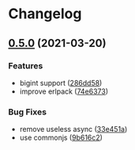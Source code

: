 # Changelog

## [0.5.0](https://www.github.com/typescord/erlpack/compare/v0.4.1...v0.5.0) (2021-03-20)


### Features

* bigint support ([286dd58](https://www.github.com/typescord/erlpack/commit/286dd58ed7dbea37cf4642b065506f9d589d8fb7))
* improve erlpack ([74e6373](https://www.github.com/typescord/erlpack/commit/74e6373572579273d683a4f09859e5d9a724495f))


### Bug Fixes

* remove useless async ([33e451a](https://www.github.com/typescord/erlpack/commit/33e451a672d2512b037dcbcec178b20854cb0abf))
* use commonjs ([9b616c2](https://www.github.com/typescord/erlpack/commit/9b616c27ed11ac840394cbac46c532ede43a6a87))
